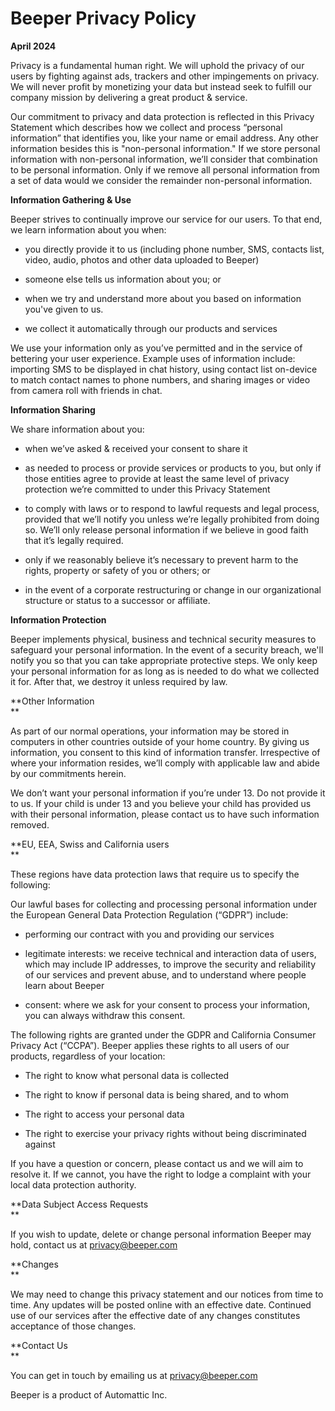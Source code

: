 Beeper Privacy Policy
=====================

**April 2024**

Privacy is a fundamental human right. We will uphold the privacy of our users by fighting against ads, trackers and other impingements on privacy. We will never profit by monetizing your data but instead seek to fulfill our company mission by delivering a great product & service.  
  
Our commitment to privacy and data protection is reflected in this Privacy Statement which describes how we collect and process “personal information” that identifies you, like your name or email address. Any other information besides this is "non-personal information." If we store personal information with non-personal information, we’ll consider that combination to be personal information. Only if we remove all personal information from a set of data would we consider the remainder non-personal information.  

**Information Gathering & Use**

Beeper strives to continually improve our service for our users. To that end, we learn information about you when:  

* you directly provide it to us (including phone number, SMS, contacts list, video, audio, photos and other data uploaded to Beeper)  
    
* someone else tells us information about you; or  
    
* when we try and understand more about you based on information you've given to us.  
    
* we collect it automatically through our products and services  
    

We use your information only as you’ve permitted and in the service of bettering your user experience. Example uses of information include: importing SMS to be displayed in chat history, using contact list on-device to match contact names to phone numbers, and sharing images or video from camera roll with friends in chat.  

**Information Sharing**

We share information about you:  

* when we’ve asked & received your consent to share it  
    
* as needed to process or provide services or products to you, but only if those entities agree to provide at least the same level of privacy protection we’re committed to under this Privacy Statement  
    
* to comply with laws or to respond to lawful requests and legal process, provided that we’ll notify you unless we’re legally prohibited from doing so. We’ll only release personal information if we believe in good faith that it’s legally required.  
    
* only if we reasonably believe it’s necessary to prevent harm to the rights, property or safety of you or others; or  
    
* in the event of a corporate restructuring or change in our organizational structure or status to a successor or affiliate.  
    

**Information Protection**

Beeper implements physical, business and technical security measures to safeguard your personal information. In the event of a security breach, we'll notify you so that you can take appropriate protective steps. We only keep your personal information for as long as is needed to do what we collected it for. After that, we destroy it unless required by law.  

**Other Information  
**

As part of our normal operations, your information may be stored in computers in other countries outside of your home country. By giving us information, you consent to this kind of information transfer. Irrespective of where your information resides, we’ll comply with applicable law and abide by our commitments herein.  
  
We don’t want your personal information if you’re under 13. Do not provide it to us. If your child is under 13 and you believe your child has provided us with their personal information, please contact us to have such information removed.  
  

**EU, EEA, Swiss and California users  
**

These regions have data protection laws that require us to specify the following:  
  
Our lawful bases for collecting and processing personal information under the European General Data Protection Regulation (“GDPR”) include:  

* performing our contract with you and providing our services  
    
* legitimate interests: we receive technical and interaction data of users, which may include IP addresses, to improve the security and reliability of our services and prevent abuse, and to understand where people learn about Beeper  
    
* consent: where we ask for your consent to process your information, you can always withdraw this consent.  
    

The following rights are granted under the GDPR and California Consumer Privacy Act (“CCPA”). Beeper applies these rights to all users of our products, regardless of your location:  

* The right to know what personal data is collected  
    
* The right to know if personal data is being shared, and to whom  
    
* The right to access your personal data  
    
* The right to exercise your privacy rights without being discriminated against  
    

If you have a question or concern, please contact us and we will aim to resolve it. If we cannot, you have the right to lodge a complaint with your local data protection authority.  

**Data Subject Access Requests  
**

If you wish to update, delete or change personal information Beeper may hold, contact us at privacy@beeper.com  

**Changes  
**

We may need to change this privacy statement and our notices from time to time. Any updates will be posted online with an effective date. Continued use of our services after the effective date of any changes constitutes acceptance of those changes.  

**Contact Us  
**

You can get in touch by emailing us at privacy@beeper.com  
  
Beeper is a product of Automattic Inc.  
  
‍